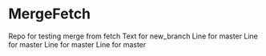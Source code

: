 # MergeFetch
Repo for testing merge from fetch
Text for new_branch
Line for master
Line for master
Line for master
Line for master
